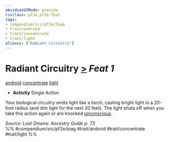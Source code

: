 ```yaml
---
obsidianUIMode: preview
cssclass: pf2e,pf2e-feat
tags:
- compendium/src/pf2e/loag
- trait/android
- trait/concentrate
- trait/light
aliases: ["Radiant Circuitry"]
---
```

# Radiant Circuitry  [>](/rules/core-rulebook/chapter-9-playing-the-game.md#Actions "Single Action") *Feat 1*  
[android](/rules/traits/android-loag.md)  [concentrate](/rules/traits/concentrate.md)  [light](/rules/traits/light.md)  

- **Activity** Single Action

Your biological circuitry emits light like a torch, casting bright light in a 20-foot radius (and dim light for the next 20 feet). The light shuts off when you take this action again or are knocked [unconscious](/rules/conditions.md#Unconscious).

*Source: Lost Omens: Ancestry Guide p. 73*  
%% #compendium/src/pf2e/loag #trait/android #trait/concentrate #trait/light %%